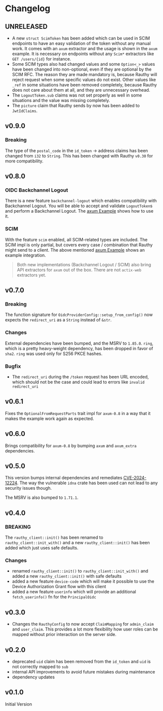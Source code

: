 # Changelog

## UNRELEASED

- A new `struct ScimToken` has been added which can be used in SCIM endpoints to have an easy validation of the token
  without any manual work. It comes with an `axum` extractor and the usage is shown in the `axum` example. It is
  necessary
  on endpoints without any `Scim*` extractors like `GET /users/{id}` for instance.
- Some SCIM types also had changed values and some `Option<_>` values have been changed into non-optional, even if they
  are optional by the SCIM RFC. The reason they are made mandatory is, because Rauthy will reject request when some
  specific values do not exist. Other values like `_ref` in some situations have been removed completely, because Rauthy
  does not care about them at all, and they are unnecessary overhead.
- The `LogoutToken.sub` claims was not set properly as well in some situations and the value was missing completely.
- The `picture` claim that Rauthy sends by now has been added to `JwtIdClaims`.

## v0.9.0

### Breaking

The type of the `postal_code` in the `id_token` -> address claims has been changed from `i32` to `String`. This has
been changed with Rauthy `v0.30` for more compatibility.

## v0.8.0

### OIDC Backchannel Logout

There is a new feature `backchannel-logout` which enables compatibility with Backchannel Logout. You will be able to
accept and validate `LogoutToken`s and perform a Backchannel Logout.
The [axum Example](https://github.com/sebadob/rauthy/tree/main/rauthy-client/examples/axum) shows how to use it.

### SCIM

With the feature `scim` enabled, all SCIM-related types are included. The SCIM impl is only partial, but covers every
case / combination that Rauthy might send to a client. The above
mentioned [axum Example](https://github.com/sebadob/rauthy/tree/main/rauthy-client/examples/axum) shows an example
integration.

> Both new implementations (Backchannel Logout / SCIM) also bring API extractors for `axum` out of the box. There are
> not `actix-web` extractors yet.

## v0.7.0

### Breaking

The function signature for `OidcProviderConfig::setup_from_config()` now expects the `redirect_uri` as a `String`
instead of `&str`.

### Changes

External dependencies have been bumped, and the MSRV to `1.85.0`. `ring`, which is a pretty heavy-weight dependency, has
been dropped in favor of `sha2`. `ring` was used only for S256 PKCE hashes.

### Bugfix

- The `redirect_uri` during the `/token` request has been URL encoded, which should not be the case and could lead to
  errors like `invalid redirect_uri`

## v0.6.1

Fixes the `OptionalFromRequestParts` trait impl for `axum-0.8` in a way that it makes the example work
again as expected.

## v0.6.0

Brings compatibility for `axum-0.8` by bumping `axum` and `axum_extra` dependencies.

## v0.5.0

This version bumps internal dependencies and
remediates [CVE-2024-12224](https://rustsec.org/advisories/RUSTSEC-2024-0421). The way the vulnerable `idna` crate has
been used can not lead to any security issues though.

The MSRV is also bumped to `1.71.1`.

## v0.4.0

### BREAKING

The `rauthy_client::init()` has been renamed to `rauthy_client::init_with()` and a new `rauthy_client::init()`
has been added which just uses safe defaults.

### Changes

- renamed `rauthy_client::init()` to `rauthy_client::init_with()` and added a new `rauthy_client::init()`
  with safe defaults
- added a new feature `device-code` which will make it possible to use the Device Authorization Grant flow
  with this client
- added a new feature `userinfo` which will provide an additional `fetch_userinfo()` fn for the `PrincipalOidc`

## v0.3.0

- Changes the `RauthyConfig` to now accept `ClaimMapping` for `admin_claim` and `user_claim`.
  This provides a lot more flexibility how user roles can be mapped without prior interaction on
  the server side.

## v0.2.0

- deprecated `uid` claim has been removed from the `id_token` and `uid` is not correctly mapped to `sub`
- internal API improvements to avoid future mistakes during maintenance
- dependency updates

## v0.1.0

Initial Version
